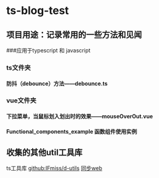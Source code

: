 # ts-blog-test

## 项目用途：记录常用的一些方法和见闻

###应用于typescript 和 javascript

### ts文件夹

#### 防抖（debounce）方法——debounce.ts

### vue文件夹

#### 下拉菜单，当鼠标划入划出时的效果——mouseOverOut.vue

#### Functional_components_example 函数组件使用实例

## 收集的其他util工具库

ts工具库 [github:IFmiss/d-utils](https://github.com/IFmiss/d-utils) [同步web](https://d-utils.daiwei.site)